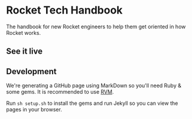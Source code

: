 # Rocket Tech Handbook

The handbook for new Rocket engineers to help them get oriented in how Rocket works.

## See it live

## Development

We're generating a GitHub page using MarkDown so you'll need Ruby & some gems. It is recommended to use [RVM](https://rvm.io).

Run `sh setup.sh` to install the gems and run Jekyll so you can view the pages in your browser. 

